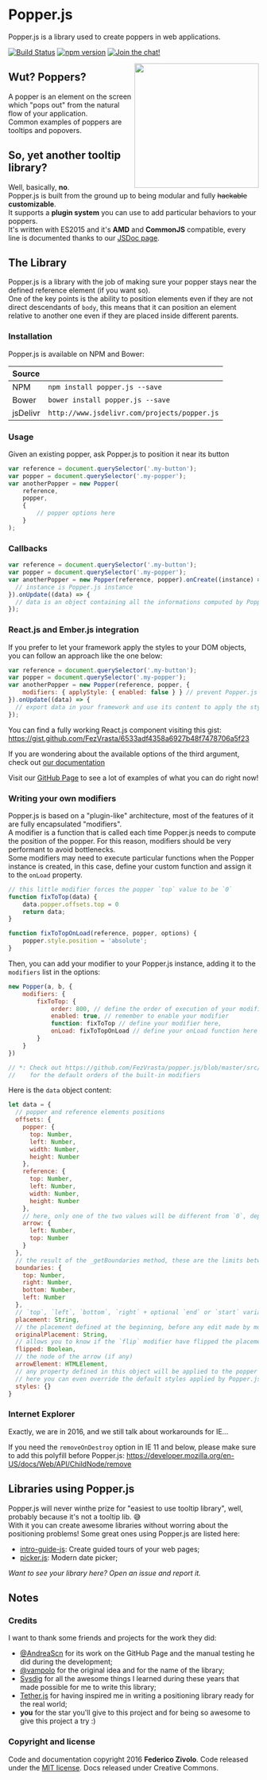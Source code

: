# Popper.js
Popper.js is a library used to create poppers in web applications.

[![Build Status](https://travis-ci.org/FezVrasta/popper.js.svg?branch=master)](https://travis-ci.org/FezVrasta/popper.js)
[![npm version](https://badge.fury.io/js/popper.js.svg)](https://badge.fury.io/js/popper.js)
[![Join the chat!](https://badges.gitter.im/Join%20Chat.svg)](https://gitter.im/FezVrasta/popper.js)

<img src="https://raw.githubusercontent.com/FezVrasta/popper.js/master/popperjs.png" align="right" width=250>

## Wut? Poppers?
A popper is an element on the screen which "pops out" from the natural flow of your application.  
Common examples of poppers are tooltips and popovers.

## So, yet another tooltip library?
Well, basically, **no**.  
Popper.js is built from the ground up to being modular and fully ~~hackable~~ **customizable**.  
It supports a **plugin system** you can use to add particular behaviors to your poppers.  
It's written with ES2015 and it's **AMD** and **CommonJS** compatible, every line is documented thanks to our [JSDoc page](https://fezvrasta.github.io/popper.js/documentation.html).


## The Library
Popper.js is a library with the job of making sure your popper stays near the defined reference element (if you want so).  
One of the key points is the ability to position elements even if they are not direct descendants of `body`, this means that
it can position an element relative to another one even if they are placed inside different parents.

### Installation
Popper.js is available on NPM and Bower:

| Source   |                                              |
|:---------|:---------------------------------------------|
| NPM      | `npm install popper.js --save`               |
| Bower    | `bower install popper.js --save`             |
| jsDelivr | `http://www.jsdelivr.com/projects/popper.js` |


### Usage
Given an existing popper, ask Popper.js to position it near its button

```js
var reference = document.querySelector('.my-button');
var popper = document.querySelector('.my-popper');
var anotherPopper = new Popper(
    reference,
    popper,
    {
        // popper options here
    }
);
```

### Callbacks
```js
var reference = document.querySelector('.my-button');
var popper = document.querySelector('.my-popper');
var anotherPopper = new Popper(reference, popper).onCreate((instance) => {
  // instance is Popper.js instance
}).onUpdate((data) => {
  // data is an object containing all the informations computed by Popper.js and used to style the popper and its arrow
});
```

### React.js and Ember.js integration
If you prefer to let your framework apply the styles to your DOM objects, you can follow an approach like the one below:
```js
var reference = document.querySelector('.my-button');
var popper = document.querySelector('.my-popper');
var anotherPopper = new Popper(reference, popper, {
    modifiers: { applyStyle: { enabled: false } } // prevent Popper.js from applying styles to your DOM
}).onUpdate((data) => {
  // export data in your framework and use its content to apply the style to your popper
});
```
You can find a fully working React.js component visiting this gist:  
https://gist.github.com/FezVrasta/6533adf4358a6927b48f7478706a5f23


If you are wondering about the available options of the third argument, check out [our documentation](http://fezvrasta.github.io/popper.js/documentation.html#new_Popper_new)

Visit our [GitHub Page](https://fezvrasta.github.io/popper.js) to see a lot of examples of what you can do right now!

### Writing your own modifiers
Popper.js is based on a "plugin-like" architecture, most of the features of it are fully encapsulated "modifiers".  
A modifier is a function that is called each time Popper.js needs to compute the position of the popper. For this reason, modifiers should be very performant to avoid bottlenecks.  
Some modifiers may need to execute particular functions when the Popper instance is created, in this case, define your custom function and assign it to
the `onLoad` property.

```js
// this little modifier forces the popper `top` value to be `0`
function fixToTop(data) {
    data.popper.offsets.top = 0
    return data;
}

function fixToTopOnLoad(reference, popper, options) {
    popper.style.position = 'absolute';
}
```

Then, you can add your modifier to your Popper.js instance, adding it to the `modifiers` list in the options:

```js
new Popper(a, b, {
    modifiers: {
        fixToTop: {
            order: 800, // define the order of execution of your modifier*
            enabled: true, // remember to enable your modifier
            function: fixToTop // define your modifier here,
            onLoad: fixToTopOnLoad // define your onLoad function here
        }
    }
})

// *: Check out https://github.com/FezVrasta/popper.js/blob/master/src/popper.js#L39
//    for the default orders of the built-in modifiers
```

Here is the `data` object content:

```js
let data = {
  // popper and reference elements positions
  offsets: {
    popper: {
      top: Number,
      left: Number,
      width: Number,
      height: Number
    },
    reference: {
      top: Number,
      left: Number,
      width: Number,
      height: Number
    },
    // here, only one of the two values will be different from `0`, depending by the placement
    arrow: {
      left: Number,
      top: Number
    }
  },
  // the result of the _getBoundaries method, these are the limits between the popper can be placed
  boundaries: {
    top: Number,
    right: Number,
    bottom: Number,
    left: Number
  },
  // `top`, `left`, `bottom`, `right` + optional `end` or `start` variations
  placement: String,
  // the placement defined at the beginning, before any edit made by modifiers
  originalPlacement: String,
  // allows you to know if the `flip` modifier have flipped the placement of the popper
  flipped: Boolean,
  // the node of the arrow (if any)
  arrowElement: HTMLElement,
  // any property defined in this object will be applied to the popper element
  // here you can even override the default styles applied by Popper.js
  styles: {}
}
```

### Internet Explorer
Exactly, we are in 2016, and we still talk about workarounds for IE...

If you need the `removeOnDestroy` option in IE 11 and below, please make sure to add this polyfill before Popper.js:
https://developer.mozilla.org/en-US/docs/Web/API/ChildNode/remove



## Libraries using Popper.js

Popper.js will never winthe prize for "easiest to use tooltip library", well, probably because it's not a tooltip lib. 😅  
With it you can create awesome libraries without worring about the positioning problems! Some great ones using Popper.js are listed here:

- [intro-guide-js](https://github.com/johanlahti/intro-guide-js): Create guided tours of your web pages;
- [picker.js](https://github.com/GeekAb/picker.js): Modern date picker;

_Want to see your library here? Open an issue and report it._


## Notes

### Credits
I want to thank some friends and projects for the work they did:

- [@AndreaScn](https://github.com/AndreaScn) for its work on the GitHub Page and the manual testing he did during the development;
- [@vampolo](https://github.com/vampolo) for the original idea and for the name of the library;
- [Sysdig](https://github.com/Draios) for all the awesome things I learned during these years that made possible for me to write this library;
- [Tether.js](http://github.hubspot.com/tether/) for having inspired me in writing a positioning library ready for the real world;
- **you** for the star you'll give to this project and for being so awesome to give this project a try :)

### Copyright and license
Code and documentation copyright 2016 **Federico Zivolo**. Code released under the [MIT license](LICENSE.md). Docs released under Creative Commons.
